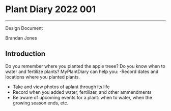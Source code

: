 # Plant Diary 2022 001
---
Design Document

Brandan Jones
## Introduction
Do you remember where you planted the apple treee?  Do you know when to water and fertilize plants?  MyPlantDiary can help you:
-Record dates and locations where you planted plants.
- Take and view photos of aplant through its life
- Record when you added water, fertilizer, and other ammendments
- Be aware of upcoming events for a plant: when to water, when the growing season ends, etc.
